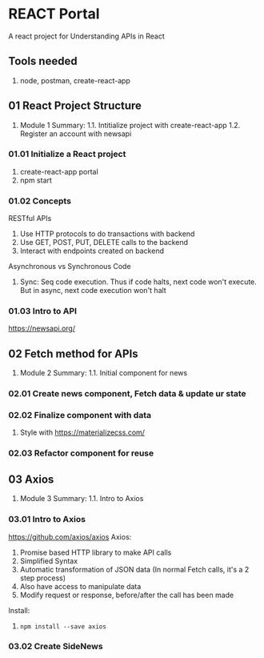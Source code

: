 # REACT Portal
A react project for Understanding APIs in React

## Tools needed
1. node, postman, create-react-app

## 01 React Project Structure
1. Module 1 Summary:
1.1. Intitialize project with create-react-app
1.2. Register an account with newsapi

### 01.01 Initialize a React project
1. create-react-app portal
2. npm start

### 01.02 Concepts
RESTful APIs
1. Use HTTP protocols to do transactions with backend
2. Use GET, POST, PUT, DELETE calls to the backend
3. Interact with endpoints created on backend

Asynchronous vs Synchronous Code
1. Sync: Seq code execution. Thus if code halts, next code won't execute. But in async, next code execution won't halt

### 01.03 Intro to API
https://newsapi.org/

## 02 Fetch method for APIs
1. Module 2 Summary:
1.1. Initial component for news

### 02.01 Create news component, Fetch data & update ur state

### 02.02 Finalize component with data
1. Style with https://materializecss.com/

### 02.03 Refactor component for reuse

## 03 Axios
1. Module 3 Summary:
1.1. Intro to Axios

### 03.01 Intro to Axios
https://github.com/axios/axios
Axios: 
1. Promise based HTTP library to make API calls
2. Simplified Syntax
3. Automatic transformation of JSON data (In normal Fetch calls, it's a 2 step process)
4. Also have access to manipulate data
5. Modify request or response, before/after the call has been made

Install:
1. `npm install --save axios`

### 03.02 Create SideNews
